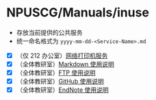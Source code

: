 # NPUSCG/Manuals/inuse

* 存放当前提供的公共服务
* 统一命名格式为 `yyyy-mm-dd-<Service-Name>.md`
* [x] （仅 212 办公室）[网络打印机服务](2020-05-23-Printer-DMZ.md)
* [x] （全体教研室）[Markdown 使用说明](2020-05-31-Markdown-Manual.md)
* [x] （全体教研室）[FTP 使用说明](2020-06-17-FTP-Manual.md)
* [x] （全体教研室）[GitHub 使用说明](2020-06-26-GitHub-Manual.md)
* [x] （全体教研室）[EndNote 使用说明](2020-08-17-EndNote-Manual.md)
